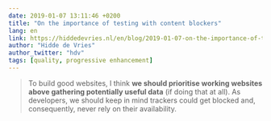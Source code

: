 ```yaml
---
date: 2019-01-07 13:11:46 +0200
title: "On the importance of testing with content blockers"
lang: en
link: https://hiddedevries.nl/en/blog/2019-01-07-on-the-importance-of-testing-with-content-blockers
author: "Hidde de Vries"
author_twitter: "hdv"
tags: [quality, progressive enhancement]
---
```


> To build good websites, I think **we should prioritise working websites above gathering potentially useful data** (if doing that at all). As developers, we should keep in mind trackers could get blocked and, consequently, never rely on their availability.
